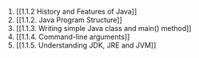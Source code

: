 1. [[1.1.2 History and Features of Java]]
2. [[1.1.2. Java Program Structure]]
3. [[1.1.3. Writing simple Java class and main() method]]
4. [[1.1.4. Command-line arguments]]
5. [[1.1.5. Understanding JDK, JRE and JVM]]